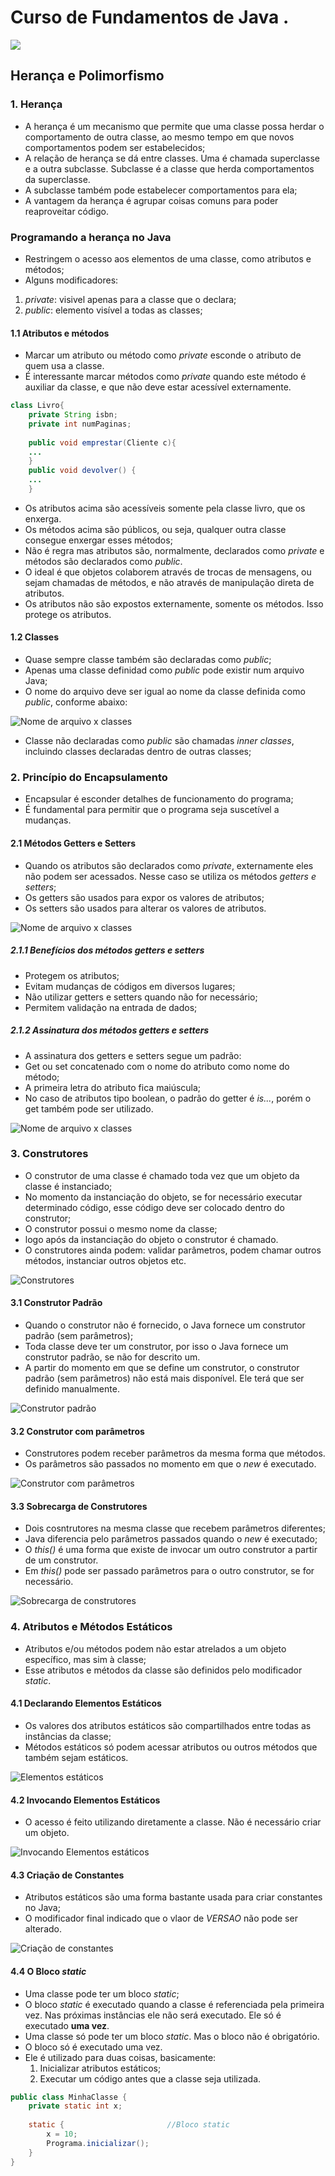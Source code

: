 # Curso de Fundamentos de Java .

  
<img src='https://g.gravizo.com/svg? @startuml; actor User; participant "First Class" as A; participant "Second Class" as B; participant "Last Class" as C; User -> A: DoWork; activate A; A -> B: Create Request; activate B; B -> C: DoWork; activate C; C --> B: WorkDone; destroy C; B --> A: Request Created; deactivate B; A --> User: Done; deactivate A; @enduml '>

## Herança e Polimorfismo

### 1. Herança

- A herança é um mecanismo que permite que uma classe possa herdar o comportamento de outra classe, ao mesmo tempo em que novos comportamentos podem ser estabelecidos;
- A relação de herança se dá entre classes. Uma é chamada superclasse e a outra subclasse. Subclasse é a classe que herda comportamentos da superclasse. 
- A subclasse também pode estabelecer comportamentos para ela;
- A vantagem da herança é agrupar coisas comuns para poder reaproveitar código.

### Programando a herança no Java







- Restringem o acesso aos elementos de uma classe, como atributos e métodos;
- Alguns modificadores:
1. _private_: visivel apenas para a classe que o declara;
2. _public_: elemento visível a todas as classes;

#### 1.1 Atributos e métodos
 
- Marcar um atributo ou método como _private_ esconde o atributo de quem usa a classe. 
- É interessante marcar métodos como _private_ quando este método é auxiliar da classe, e que não deve estar acessível externamente. 


```java
class Livro{
	private String isbn;
	private int numPaginas;
	
	public void emprestar(Cliente c){
	...
	}
	public void devolver() {
	...
	} 
```
 - Os atributos acima são acessíveis somente pela classe livro, que os enxerga.
 - Os métodos acima são públicos, ou seja, qualquer outra classe consegue enxergar esses métodos;
 - Não é regra mas atributos são, normalmente, declarados como _private_ e métodos são declarados como _public_.
 - O ideal é que objetos colaborem através de trocas de mensagens, ou sejam chamadas de métodos, e não através de manipulação direta de atributos. 
 - Os atributos não são expostos externamente, somente os métodos. Isso protege os atributos.
 
#### 1.2 Classes

- Quase sempre classe também são declaradas como _public_;
- Apenas uma classe definidad como _public_ pode existir num arquivo Java;
- O nome do arquivo deve ser igual ao nome da classe definida como _public_, conforme abaixo:

![Nome de arquivo x classes](src/img/fig16_nome_classes.png)

- Classe não declaradas como _public_ são chamadas _inner classes_, incluindo classes declaradas dentro de outras classes;

### 2. Princípio do Encapsulamento

- Encapsular é esconder detalhes de funcionamento do programa; 
- É fundamental para permitir que o programa seja suscetível a mudanças.

#### 2.1 Métodos Getters e Setters

- Quando os atributos são declarados como _private_, externamente eles não podem ser acessados. Nesse caso se utiliza os métodos _getters e setters_;
- Os getters são usados para expor os valores de atributos;
- Os setters são usados para alterar os valores de atributos. 

![Nome de arquivo x classes](src/img/fig17_getters_setters.png)

##### 2.1.1 Benefícios dos métodos getters e setters

- Protegem os atributos;
- Evitam mudanças de códigos em diversos lugares;
- Não utilizar getters e setters quando não for necessário;
- Permitem validação na entrada de dados;

##### 2.1.2 Assinatura dos métodos getters e setters

- A assinatura dos getters e setters segue um padrão:
- Get ou set concatenado com o nome do atributo como nome do método;
- A primeira letra do atributo fica maiúscula;
- No caso de atributos tipo boolean, o padrão do getter é _is..._, porém o get também pode ser utilizado.

![Nome de arquivo x classes](src/img/fig18_assinatuta_getters_setters.png)

### 3. Construtores

- O construtor de uma classe é chamado toda vez que um objeto da classe é instanciado;
- No momento da instanciação do objeto, se for necessário executar determinado código, esse código deve ser colocado dentro do construtor;
- O construtor possui o mesmo nome da classe;
- logo após da instanciação do objeto o construtor é chamado.
- O construtores ainda podem: validar parâmetros, podem chamar outros métodos, instanciar outros objetos etc.

![Construtores](src/img/fig19_construtores.png)

#### 3.1 Construtor Padrão

- Quando o construtor não é fornecido, o Java fornece um construtor padrão (sem parâmetros);
- Toda classe deve ter um construtor, por isso o Java fornece um construtor padrão, se não for descrito um.
- A partir do momento em que se define um construtor, o construtor padrão (sem parâmetros) não está mais disponível. Ele terá que ser definido manualmente. 

![Construtor padrão](src/img/fig20_construtor_padrao.png)

#### 3.2 Construtor com parâmetros

- Construtores podem receber parâmetros da mesma forma que métodos.
- Os parâmetros são passados no momento em que o _new_ é executado.

![Construtor com parâmetros](src/img/fig21_construtor_parametros.png)

#### 3.3 Sobrecarga de Construtores

- Dois cosntrutores na mesma classe que recebem parâmetros diferentes;
- Java diferencia pelo parâmetros passados quando o _new_ é executado;
- O _this()_ é uma forma que existe de invocar um outro construtor a partir de um construtor.
- Em _this()_ pode ser passado parâmetros para o outro construtor, se for necessário.

![Sobrecarga de construtores](src/img/fig22_sobrecarga_construtores.png)

### 4. Atributos e Métodos Estáticos 

- Atributos e/ou métodos podem não estar atrelados a um objeto específico, mas sim à classe;
- Esse atributos e métodos da classe são definidos pelo modificador _static_.

#### 4.1 Declarando Elementos Estáticos

- Os valores dos atributos estáticos são compartilhados entre todas as instâncias da classe;
- Métodos estáticos só podem acessar atributos ou outros métodos que também sejam estáticos.

![Elementos estáticos](src/img/fig23_elementos_estaticos.png)

#### 4.2 Invocando Elementos Estáticos

- O acesso é feito utilizando diretamente a classe. Não é necessário criar um objeto.

![Invocando Elementos estáticos](src/img/fig24_invocando_elementos_estaticos.png)

#### 4.3 Criação de Constantes

- Atributos estáticos são uma forma bastante usada para criar constantes no Java;
- O modificador final indicado que o vlaor de _VERSAO_ não pode ser alterado.

![Criação de constantes](src/img/fig25_criacao_de_constantes.png)

#### 4.4 O Bloco _static_

- Uma classe pode ter um bloco _static_;
- O bloco _static_ é executado quando a classe é referenciada pela primeira vez. Nas próximas instâncias ele não será executado. Ele só é executado **uma vez**.
- Uma classe só pode ter um bloco _static_. Mas o bloco não é obrigatório.
- O bloco só é executado uma vez.
- Ele é utilizado para duas coisas, basicamente:
	1. Inicializar atributos estáticos;
	2. Executar um código antes que a classe seja utilizada.



```java
public class MinhaClasse {
	private static int x;
	
	static {					   //Bloco static
		x = 10;
		Programa.inicializar();
	}
}

```




<!--stackedit_data:
eyJoaXN0b3J5IjpbLTE5NDA2Mjc5NzQsLTc0NjU1MTUyNywtNz
QwOTQ5MTg3LC03NDA5NDkxODcsLTE0NjM3OTg5MzMsLTE4Nzc0
Mjc3NDYsMTk2ODMyNjI4NCwyOTkyODUwNDMsMTQ1OTMwNDU0LD
MwMTYzMDEwNywtMTg0Mzk0NDU0NCwtMTg0Mzk0NDU0NF19
-->
